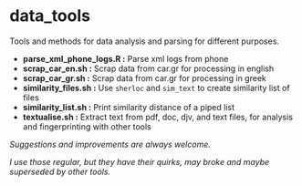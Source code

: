 
# data_tools

Tools and methods for data analysis and parsing  for different purposes.





- **parse_xml_phone_logs.R  :**  Parse xml logs from phone
- **scrap_car_en.sh         :**  Scrap data from car.gr for processing in english
- **scrap_car_gr.sh         :**  Scrap data from car.gr for processing in greek
- **similarity_files.sh     :**  Use `sherloc` and `sim_text` to create similarity list of files
- **similarity_list.sh      :**  Print similarity distance of a piped list
- **textualise.sh           :**  Extract text from pdf, doc, djv, and text files, for analysis and fingerprinting with other tools





*Suggestions and improvements are always welcome.*

*I use those regular, but they have their quirks, may broke and maybe superseded by other tools.*
